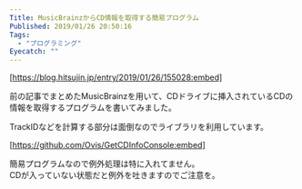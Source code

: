 ```yaml
---
Title: MusicBrainzからCD情報を取得する簡易プログラム
Published: 2019/01/26 20:50:16
Tags:
  - "プログラミング"
Eyecatch: ""
---
```

[https://blog.hitsujin.jp/entry/2019/01/26/155028:embed]

前の記事でまとめたMusicBrainzを用いて、CDドライブに挿入されているCDの情報を取得するプログラムを書いてみました。  

TrackIDなどを計算する部分は面倒なのでライブラリを利用しています。  

[https://github.com/Ovis/GetCDInfoConsole:embed]

簡易プログラムなので例外処理は特に入れてません。  
CDが入っていない状態だと例外を吐きますのでご注意を。  
